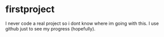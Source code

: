# firstproject
I never code a real project so i dont know where im going with this. I use github just to see my progress (hopefully).


